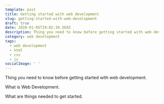 ```yaml
---
template: post
title: Getting started with web development
slug: getting-started-with-web-development
draft: true
date: 2020-01-05T19:02:39.569Z
description: Thing you need to know before getting started with web development
category: web development
tags:
  - web development
  - html
  - css
  - js
socialImage: ' '
---
```

Thing you need to know before getting started with web development.

What is Web Development.

What are things needed to get started.
